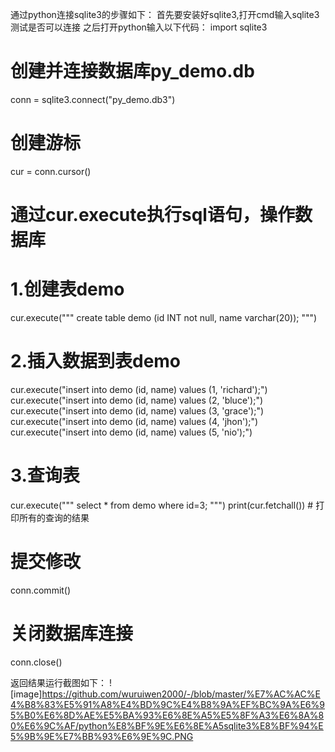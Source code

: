 通过python连接sqlite3的步骤如下：
首先要安装好sqlite3,打开cmd输入sqlite3测试是否可以连接
之后打开python输入以下代码：
import sqlite3

# 创建并连接数据库py_demo.db
conn = sqlite3.connect("py_demo.db3")

# 创建游标
cur = conn.cursor()

# 通过cur.execute执行sql语句，操作数据库
# 1.创建表demo
cur.execute("""
    create table demo (id INT not null, name varchar(20));
""")

# 2.插入数据到表demo
cur.execute("insert into demo (id, name) values (1, 'richard');")
cur.execute("insert into demo (id, name) values (2, 'bluce');")
cur.execute("insert into demo (id, name) values (3, 'grace');")
cur.execute("insert into demo (id, name) values (4, 'jhon');")
cur.execute("insert into demo (id, name) values (5, 'nio');")

# 3.查询表
cur.execute("""
select * from demo where id=3;
""")
print(cur.fetchall())   # 打印所有的查询的结果

# 提交修改
conn.commit()

# 关闭数据库连接
conn.close()

返回结果运行截图如下：
![image]https://github.com/wuruiwen2000/-/blob/master/%E7%AC%AC%E4%B8%83%E5%91%A8%E4%BD%9C%E4%B8%9A%EF%BC%9A%E6%95%B0%E6%8D%AE%E5%BA%93%E6%8E%A5%E5%8F%A3%E6%8A%80%E6%9C%AF/python%E8%BF%9E%E6%8E%A5sqlite3%E8%BF%94%E5%9B%9E%E7%BB%93%E6%9E%9C.PNG
